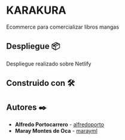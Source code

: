# KARAKURA

Ecommerce para comercializar libros mangas

## Despliegue 📦

Despliegue realizado sobre Netlify

## Construido con 🛠️

## Autores ✒️

* **Alfredo Portocarrero** - [alfredoporto](https://github.com/alfredoporto)
* **Maray Montes de Oca** - [marayml](https://github.com/marayml)